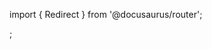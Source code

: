 import { Redirect } from '@docusaurus/router';

<Redirect to="/user-documentation/moderne-cli/how-to-guides/cli-dev-center" />;
